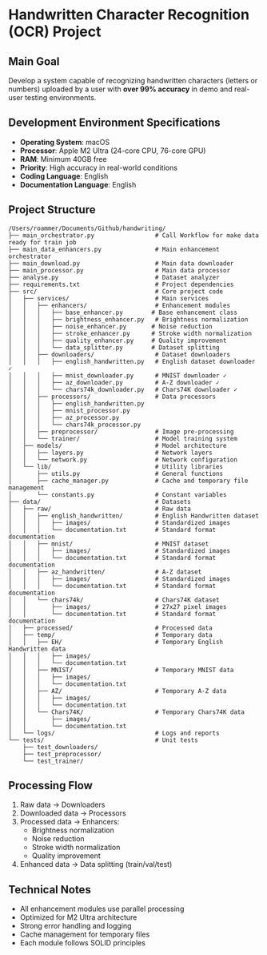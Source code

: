 # Handwritten Character Recognition (OCR) Project

## Main Goal
Develop a system capable of recognizing handwritten characters (letters or numbers) uploaded by a user with **over 99% accuracy** in demo and real-user testing environments.

## Development Environment Specifications
- **Operating System**: macOS
- **Processor**: Apple M2 Ultra (24-core CPU, 76-core GPU)
- **RAM**: Minimum 40GB free
- **Priority**: High accuracy in real-world conditions
- **Coding Language**: English
- **Documentation Language**: English

## Project Structure
```
/Users/roammer/Documents/Github/handwriting/
├── main_orchestrator.py                 # Call Workflow for make data ready for train job
├── main_data_enhancers.py               # Main enhancement orchestrator
├── main_download.py                     # Main data downloader
├── main_processor.py                    # Main data processor
├── analyse.py                           # Dataset analyzer
├── requirements.txt                     # Project dependencies
├── src/                                 # Core project code
│   ├── services/                        # Main services
│   │   ├── enhancers/                   # Enhancement modules
│   │   │   ├── base_enhancer.py        # Base enhancement class
│   │   │   ├── brightness_enhancer.py   # Brightness normalization
│   │   │   ├── noise_enhancer.py       # Noise reduction
│   │   │   ├── stroke_enhancer.py      # Stroke width normalization
│   │   │   ├── quality_enhancer.py     # Quality improvement
│   │   │   └── data_splitter.py        # Dataset splitting
│   │   ├── downloaders/                 # Dataset downloaders
│   │   │   ├── english_handwritten.py   # English dataset downloader ✓
│   │   │   ├── mnist_downloader.py      # MNIST downloader ✓
│   │   │   ├── az_downloader.py         # A-Z downloader ✓
│   │   │   └── chars74k_downloader.py   # Chars74K downloader ✓
│   │   ├── processors/                  # Data processors
│   │   │   ├── english_handwritten.py
│   │   │   ├── mnist_processor.py
│   │   │   ├── az_processor.py
│   │   │   └── chars74k_processor.py
│   │   ├── preprocessor/                # Image pre-processing
│   │   └── trainer/                     # Model training system
│   ├── models/                          # Model architecture
│   │   ├── layers.py                    # Network layers
│   │   └── network.py                   # Network configuration
│   └── lib/                             # Utility libraries
│       ├── utils.py                     # General functions
│       ├── cache_manager.py             # Cache and temporary file management
│       └── constants.py                 # Constant variables
├── data/                                # Datasets
│   ├── raw/                             # Raw data
│   │   ├── english_handwritten/         # English Handwritten dataset
│   │   │   ├── images/                  # Standardized images
│   │   │   └── documentation.txt        # Standard format documentation
│   │   ├── mnist/                       # MNIST dataset
│   │   │   ├── images/                  # Standardized images
│   │   │   └── documentation.txt        # Standard format documentation
│   │   ├── az_handwritten/              # A-Z dataset
│   │   │   ├── images/                  # Standardized images
│   │   │   └── documentation.txt        # Standard format documentation
│   │   └── chars74k/                    # Chars74K dataset
│   │       ├── images/                  # 27x27 pixel images
│   │       └── documentation.txt        # Standard format documentation
│   ├── processed/                       # Processed data
│   ├── temp/                            # Temporary data
│   │   ├── EH/                          # Temporary English Handwritten data
│   │   │   ├── images/    
│   │   │   └── documentation.txt
│   │   ├── MNIST/                       # Temporary MNIST data
│   │   │   ├── images/    
│   │   │   └── documentation.txt
│   │   ├── AZ/                          # Temporary A-Z data
│   │   │   ├── images/    
│   │   │   └── documentation.txt
│   │   └── Chars74K/                    # Temporary Chars74K data
│   │       ├── images/    
│   │       └── documentation.txt
│   └── logs/                            # Logs and reports
└── tests/                               # Unit tests
    ├── test_downloaders/
    ├── test_preprocessor/
    └── test_trainer/
```

## Processing Flow
1. Raw data → Downloaders
2. Downloaded data → Processors
3. Processed data → Enhancers:
   - Brightness normalization
   - Noise reduction
   - Stroke width normalization
   - Quality improvement
4. Enhanced data → Data splitting (train/val/test)

## Technical Notes
- All enhancement modules use parallel processing
- Optimized for M2 Ultra architecture
- Strong error handling and logging
- Cache management for temporary files
- Each module follows SOLID principles